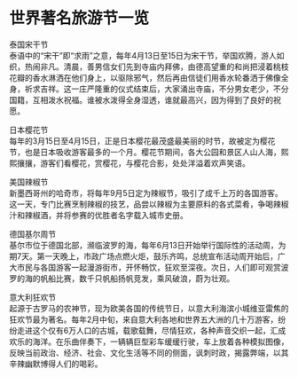 # 世界著名旅游节一览  

泰国宋干节  
泰语中的“宋干”即“求雨”之意，每年4月13日至15日为宋干节，举国欢腾，游人如织，热闹非凡。清晨，善男信女们先到寺庙内拜佛，由德高望重的和尚把浸着桃枝花瓣的香水淋洒在他们身上，以驱除邪气，然后再由信徒们用香水轮番洒于佛像全身，祈求吉祥。这一庄严隆重的仪式结束后，大家涌出寺庙，不分男女老少，不分国籍，互相泼水祝福。谁被水泼得全身湿透，谁就最高兴，因为得到了良好的祝愿。  

日本樱花节  
每年的3月15日至4月15日，正是日本樱花最茂盛最美丽的时节，故被定为樱花节，也是日本吸收游客最多的一个月。樱花节期间，各大公园和景区人山人海，熙熙攘攘，游客们看樱花，赏樱花，与樱花合影，处处洋溢着欢声笑语。  

美国辣椒节  
新墨西哥州的哈奇市，将每年9月5日定为辣椒节，吸引了成千上万的各国游客。这一天，专门比赛烹制辣椒的技艺，品尝以辣椒为主要原料的各式菜肴，争喝辣椒汁和辣椒酒，并将参赛的优胜者名字载入城市史册。  

德国基尔周节  
基尔市位于德国北部，濒临波罗的海，每年6月13日开始举行国际性的活动周，为期7天。第一天晚上，市政广场点燃火炬，鼓乐齐鸣，总统宣布活动周开始后，广大市民与各国游客一起漫游街市，开怀畅饮，狂欢至深夜。次日，人们即可观赏波罗的海的帆船比赛，数千只帆船扬帆竞发，乘风破浪，蔚为壮观。  

意大利狂欢节  
起源于古罗马的农神节，现为欧美各国的传统节日，以意大利海滨小城维亚雷焦的狂欢节最为著名。每年2月中旬，来自意大利各地和世界五大洲的几十万游客，纷纷走进这个仅有6万人口的古城，载歌载舞，尽情狂欢，各种声音交织一起，汇成欢乐的海洋。在乐曲伴奏下，一辆辆巨型彩车缓缓行驶，车上放着各种模拟图像，反映当前政治、经济、社会、文化生活等不同的侧面，讽刺时政，揭露弊端，以其辛辣幽默博得人们的喝彩。  
<!-- Last processed: 2025-07-22 03:44:30 -->

